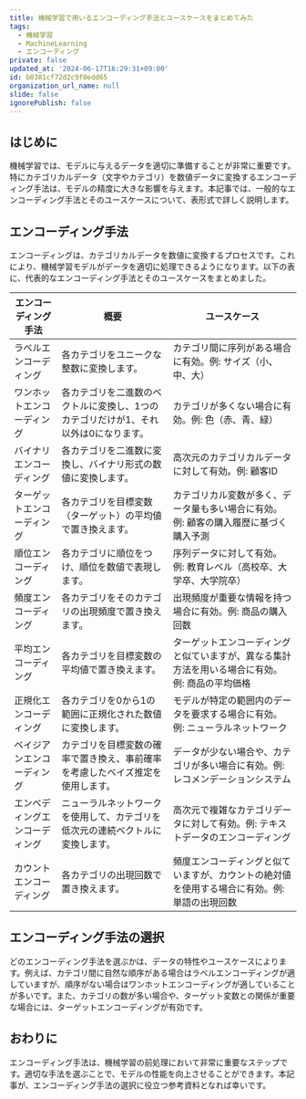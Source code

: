 ```yaml
---
title: 機械学習で用いるエンコーディング手法とユースケースをまとめてみた
tags:
  - 機械学習
  - MachineLearning
  - エンコーディング
private: false
updated_at: '2024-06-17T16:29:31+09:00'
id: b0381cf72d2c9f0edd65
organization_url_name: null
slide: false
ignorePublish: false
---
```

## はじめに

機械学習では、モデルに与えるデータを適切に準備することが非常に重要です。特にカテゴリカルデータ（文字やカテゴリ）を数値データに変換するエンコーディング手法は、モデルの精度に大きな影響を与えます。本記事では、一般的なエンコーディング手法とそのユースケースについて、表形式で詳しく説明します。

## エンコーディング手法

エンコーディングは、カテゴリカルデータを数値に変換するプロセスです。これにより、機械学習モデルがデータを適切に処理できるようになります。以下の表に、代表的なエンコーディング手法とそのユースケースをまとめました。

| エンコーディング手法     | 概要                                                                                           | ユースケース                                                                                         |
|----------------------|------------------------------------------------------------------------------------------------|---------------------------------------------------------------------------------------------------|
| ラベルエンコーディング  | 各カテゴリをユニークな整数に変換します。                                                     | カテゴリ間に序列がある場合に有効。例: サイズ（小、中、大）                                          |
| ワンホットエンコーディング | 各カテゴリを二進数のベクトルに変換し、1つのカテゴリだけが1、それ以外は0になります。             | カテゴリが多くない場合に有効。例: 色（赤、青、緑）                                                 |
| バイナリエンコーディング  | 各カテゴリを二進数に変換し、バイナリ形式の数値に変換します。                                   | 高次元のカテゴリカルデータに対して有効。例: 顧客ID                                                |
| ターゲットエンコーディング | 各カテゴリを目標変数（ターゲット）の平均値で置き換えます。                                     | カテゴリカル変数が多く、データ量も多い場合に有効。例: 顧客の購入履歴に基づく購入予測            |
| 順位エンコーディング     | 各カテゴリに順位をつけ、順位を数値で表現します。                                               | 序列データに対して有効。例: 教育レベル（高校卒、大学卒、大学院卒）                                 |
| 頻度エンコーディング     | 各カテゴリをそのカテゴリの出現頻度で置き換えます。                                             | 出現頻度が重要な情報を持つ場合に有効。例: 商品の購入回数                                          |
| 平均エンコーディング     | 各カテゴリを目標変数の平均値で置き換えます。                                                 | ターゲットエンコーディングと似ていますが、異なる集計方法を用いる場合に有効。例: 商品の平均価格   |
| 正規化エンコーディング   | 各カテゴリを0から1の範囲に正規化された数値に変換します。                                     | モデルが特定の範囲内のデータを要求する場合に有効。例: ニューラルネットワーク                     |
| ベイジアンエンコーディング | カテゴリを目標変数の確率で置き換え、事前確率を考慮したベイズ推定を使用します。                 | データが少ない場合や、カテゴリが多い場合に有効。例: レコメンデーションシステム                   |
| エンベディングエンコーディング | ニューラルネットワークを使用して、カテゴリを低次元の連続ベクトルに変換します。                 | 高次元で複雑なカテゴリデータに対して有効。例: テキストデータのエンコーディング                   |
| カウントエンコーディング | 各カテゴリの出現回数で置き換えます。                                                         | 頻度エンコーディングと似ていますが、カウントの絶対値を使用する場合に有効。例: 単語の出現回数   |

## エンコーディング手法の選択

どのエンコーディング手法を選ぶかは、データの特性やユースケースによります。例えば、カテゴリ間に自然な順序がある場合はラベルエンコーディングが適していますが、順序がない場合はワンホットエンコーディングが適していることが多いです。また、カテゴリの数が多い場合や、ターゲット変数との関係が重要な場合には、ターゲットエンコーディングが有効です。

## おわりに

エンコーディング手法は、機械学習の前処理において非常に重要なステップです。適切な手法を選ぶことで、モデルの性能を向上させることができます。本記事が、エンコーディング手法の選択に役立つ参考資料となれば幸いです。
